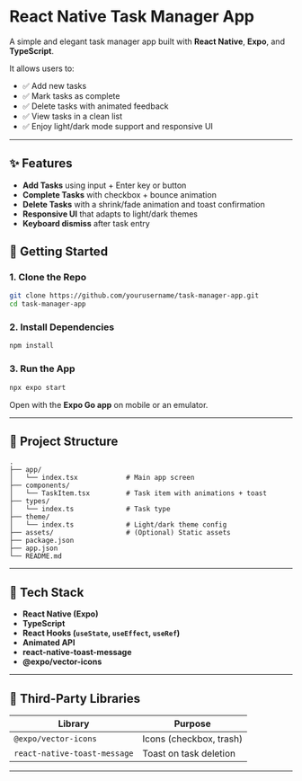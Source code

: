 # React Native Task Manager App

A simple and elegant task manager app built with **React Native**, **Expo**, and **TypeScript**.

It allows users to:
- ✅ Add new tasks
- ✅ Mark tasks as complete
- ✅ Delete tasks with animated feedback
- ✅ View tasks in a clean list
- ✅ Enjoy light/dark mode support and responsive UI

---

## ✨ Features

- **Add Tasks** using input + Enter key or button
- **Complete Tasks** with checkbox + bounce animation
- **Delete Tasks** with a shrink/fade animation and toast confirmation
- **Responsive UI** that adapts to light/dark themes
- **Keyboard dismiss** after task entry


## 🚀 Getting Started

### 1. Clone the Repo
```bash
git clone https://github.com/yourusername/task-manager-app.git
cd task-manager-app
```

### 2. Install Dependencies
```bash
npm install
```

### 3. Run the App
```bash
npx expo start
```

Open with the **Expo Go app** on mobile or an emulator.

---

## 📁 Project Structure

```
.
├── app/
│   └── index.tsx            # Main app screen
├── components/
│   └── TaskItem.tsx         # Task item with animations + toast
├── types/
│   └── index.ts             # Task type
├── theme/
│   └── index.ts             # Light/dark theme config
├── assets/                  # (Optional) Static assets
├── package.json
├── app.json
└── README.md
```

---

## 🧩 Tech Stack

- **React Native (Expo)**
- **TypeScript**
- **React Hooks (`useState`, `useEffect`, `useRef`)**
- **Animated API**
- **react-native-toast-message**
- **@expo/vector-icons**

---

## 🧪 Third-Party Libraries

| Library                   | Purpose                             |
|---------------------------|-------------------------------------|
| `@expo/vector-icons`      | Icons (checkbox, trash)             |
| `react-native-toast-message` | Toast on task deletion          |

---



